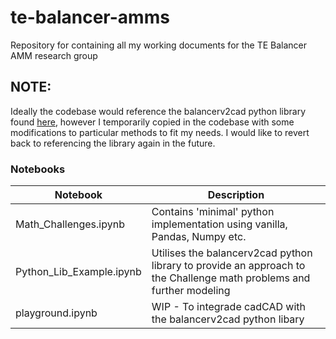 # te-balancer-amms
Repository for containing all my working documents for the TE Balancer AMM research group

## NOTE:
Ideally the codebase would reference the balancerv2cad python library found [here](https://github.com/metavisionlabs/balancerv2cad), however I temporarily copied in the codebase with some modifications to particular methods to fit my needs.
I would like to revert back to referencing the library again in the future.

### Notebooks
| Notebook | Description |
|----------|-------------|
| Math_Challenges.ipynb | Contains 'minimal' python implementation using vanilla, Pandas, Numpy etc. |
| Python_Lib_Example.ipynb | Utilises the balancerv2cad python library to provide an approach to the Challenge math problems and further modeling |
| playground.ipynb | WIP - To integrade cadCAD with the balancerv2cad python libary |
